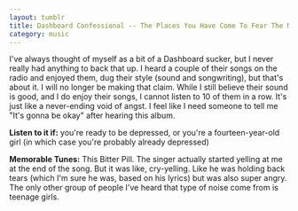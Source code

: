 ```yaml
---
layout: tumblr
title: Dashboard Confessional -- The Places You Have Come To Fear The Most
category: music
---
```


I've always thought of myself as a bit of a Dashboard sucker, but I never really had anything to back that up. I heard a couple of their songs on the radio and enjoyed them, dug their style (sound and songwriting), but that's about it. I will no longer be making that claim. While I still believe their sound is good, and I do enjoy their songs, I cannot listen to 10 of them in a row. It's just like a never-ending void of angst. I feel like I need someone to tell me "It's gonna be okay" after hearing this album.

**Listen to it if:** you're ready to be depressed, or you're a fourteen-year-old girl (in which case you're probably already depressed)

**Memorable Tunes:** This Bitter Pill. The singer actually started yelling at me at the end of the song. But it was like, cry-yelling. Like he was holding back tears (which I'm sure he was, based on his lyrics) but was also super angry. The only other group of people I've heard that type of noise come from is teenage girls.
